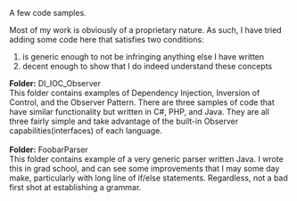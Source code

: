 A few code samples.

Most of my work is obviously of a proprietary nature.  As such, I have tried adding some code here that satisfies two conditions:
<ol>
	<li> is generic enough to not be infringing anything else I have written </li>
	<li> decent enough to show that I do indeed understand these concepts</li>
</ol>
<strong>Folder:</strong> DI_IOC_Observer
<br />
This folder contains examples of Dependency Injection, Inversion of Control, and the Observer Pattern.  There are three samples of code that have similar functionality but written in C#, PHP, and Java.  They are all three fairly simple and take advantage of the built-in Observer capabilities(interfaces) of each language.
<br /><br />
<strong>Folder:</strong> FoobarParser
<br />
This folder contains example of a very generic parser written Java.  I wrote this in grad school, and can see some improvements that I may some day make, particularly with long line of if/else statements.  Regardless, not a bad first shot at establishing a grammar.
